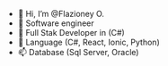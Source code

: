 - 👋 Hi, I’m @Flazioney O.
- 👀 Software engineer
- 🌱 Full Stak Developer in (C#)
- 💞️ Language (C#, React, Ionic, Python)
- 📫 Database (Sql Server, Oracle)

<!---
Flazioney/Flazioney is a ✨ special ✨ repository because its `README.md` (this file) appears on your GitHub profile.
You can click the Preview link to take a look at your changes.
--->
